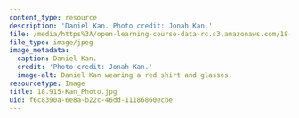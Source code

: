 ```yaml
---
content_type: resource
description: 'Daniel Kan. Photo credit: Jonah Kan.'
file: /media/https%3A/open-learning-course-data-rc.s3.amazonaws.com/18-915-graduate-topology-seminar-kan-seminar-fall-2014/f6c8390a6e8ab22c46dd11186860ecbe_18.915-Kan_Photo.jpg
file_type: image/jpeg
image_metadata:
  caption: Daniel Kan.
  credit: 'Photo credit: Jonah Kan.'
  image-alt: Daniel Kan wearing a red shirt and glasses.
resourcetype: Image
title: 18.915-Kan_Photo.jpg
uid: f6c8390a-6e8a-b22c-46dd-11186860ecbe
---
```

